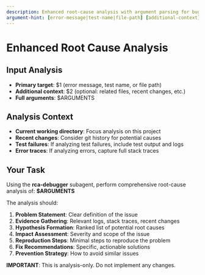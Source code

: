 ```yaml
---
description: Enhanced root-cause analysis with argument parsing for bugs, test failures, and error messages
argument-hint: [error-message|test-name|file-path] [additional-context]
---
```


# Enhanced Root Cause Analysis

## Input Analysis
- **Primary target**: $1 (error message, test name, or file path)
- **Additional context**: $2 (optional: related files, recent changes, etc.)
- **Full arguments**: $ARGUMENTS

## Analysis Context
- **Current working directory**: Focus analysis on this project
- **Recent changes**: Consider git history for potential causes
- **Test failures**: If analyzing test failures, include test output and logs
- **Error traces**: If analyzing errors, capture full stack traces

## Your Task
Using the **rca-debugger** subagent, perform comprehensive root-cause analysis of: **$ARGUMENTS**

The analysis should:
1. **Problem Statement**: Clear definition of the issue
2. **Evidence Gathering**: Relevant logs, stack traces, recent changes
3. **Hypothesis Formation**: Ranked list of potential root causes
4. **Impact Assessment**: Severity and scope of the issue
5. **Reproduction Steps**: Minimal steps to reproduce the problem
6. **Fix Recommendations**: Specific, actionable solutions
7. **Prevention Strategy**: How to avoid similar issues

**IMPORTANT**: This is analysis-only. Do not implement any changes.